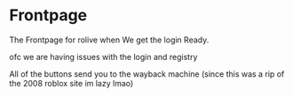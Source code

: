 # Frontpage
The Frontpage for rolive when We get the login Ready.

ofc we are having issues with the login and registry

All of the buttons send you to the wayback machine (since this was a rip of the 2008 roblox site im lazy lmao)
